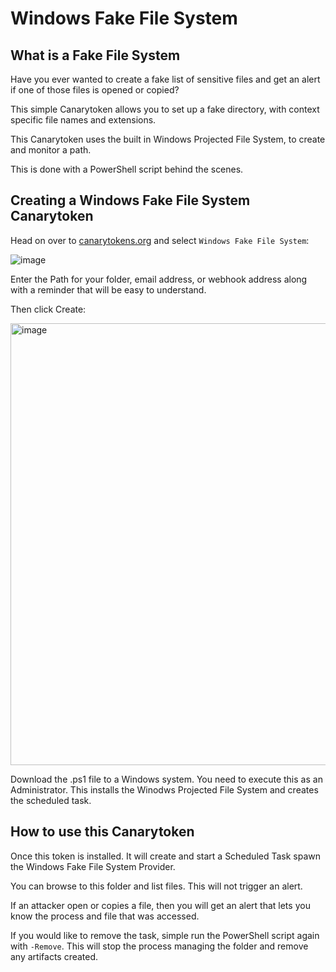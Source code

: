 # Windows Fake File System

## What is a Fake File System

Have you ever wanted to create a fake list of sensitive files and get an alert if one of those files is opened or copied?

This simple Canarytoken allows you to set up a fake directory, with context specific file names and extensions.

This Canarytoken uses the built in Windows Projected File System, to create and monitor a path.

This is done with a PowerShell script behind the scenes.


## Creating a Windows Fake File System Canarytoken

Head on over to [canarytokens.org](https://canarytokens.org/generate) and select `Windows Fake File System`:

![image](https://github.com/user-attachments/assets/e5e85422-aff6-4b19-aec8-55034c5f5a9d)


Enter the Path for your folder, email address, or webhook address along with a reminder that will be easy to understand.

Then click Create:

<img width="707" alt="image" src="https://github.com/user-attachments/assets/8f595680-33e6-4957-be02-879193b6905c">


Download the .ps1 file to a Windows system. You need to execute this as an Administrator. This installs the Winodws Projected File System and creates the scheduled task.



## How to use this Canarytoken

Once this token is installed. It will create and start a Scheduled Task spawn the Windows Fake File System Provider.

You can browse to this folder and list files.  This will not trigger an alert. 

If an attacker open or copies a file, then you will get an alert that lets you know the process and file that was accessed. 

If you would like to remove the task, simple run the PowerShell script again with `-Remove`. This will stop the process managing the folder and remove any artifacts created.


